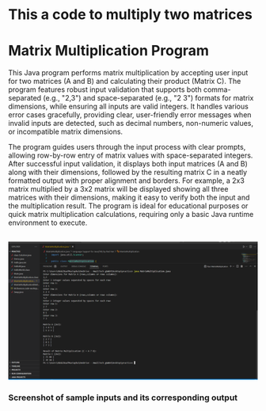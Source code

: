 # This a code to multiply two matrices
# Matrix Multiplication Program

This Java program performs matrix multiplication by accepting user input for two matrices (A and B) and calculating their product (Matrix C). The program features robust input validation that supports both comma-separated (e.g., "2,3") and space-separated (e.g., "2 3") formats for matrix dimensions, while ensuring all inputs are valid integers. It handles various error cases gracefully, providing clear, user-friendly error messages when invalid inputs are detected, such as decimal numbers, non-numeric values, or incompatible matrix dimensions.

The program guides users through the input process with clear prompts, allowing row-by-row entry of matrix values with space-separated integers. After successful input validation, it displays both input matrices (A and B) along with their dimensions, followed by the resulting matrix C in a neatly formatted output with proper alignment and borders. For example, a 2x3 matrix multiplied by a 3x2 matrix will be displayed showing all three matrices with their dimensions, making it easy to verify both the input and the multiplication result. The program is ideal for educational purposes or quick matrix multiplication calculations, requiring only a basic Java runtime environment to execute.

##

![image](Snapshot.png)
### Screenshot of sample inputs and its corresponding output